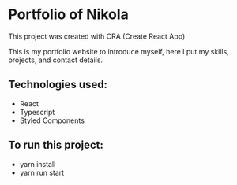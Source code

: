 # Portfolio of Nikola

This project was created with CRA (Create React App)

This is my portfolio website to introduce myself, here I put my skills, projects, and contact details.

## Technologies used:

- React
- Typescript
- Styled Components

## To run this project:

- yarn install
- yarn run start

